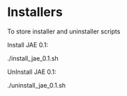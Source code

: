 # Installers
To store installer and uninstaller scripts

Install JAE 0.1:

./install_jae_0.1.sh

UnInstall JAE 0.1:

./uninstall_jae_0.1.sh
